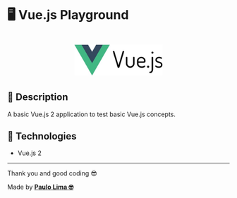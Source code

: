 # 🖥️ Vue.js Playground

<h1 align="center">
  <img src=".github/logo.jpeg" width="200px" />
</h1>

## 🔎️ Description
A basic Vue.js 2 application to test basic Vue.js concepts.

## 🚀️ Technologies

- Vue.js 2

---

Thank you and good coding 😎️

Made by **<a href="https://paulophlp.github.io/portfolio/" target="__blank">Paulo Lima 🤓️</a>**
